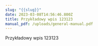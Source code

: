 ```yaml
---
slug: "{{slug}}"
date: 2023-03-08T14:56:46.800Z
title: Przykładowy wpis 123123
manual_pdf: /uploads/general-manual.pdf
---
```

Przykładowy wpis 123123